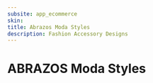 ```yaml
---
subsite: app_ecommerce
skin:
title: Abrazos Moda Styles
description: Fashion Accessory Designs
---
```


# ABRAZOS Moda Styles
